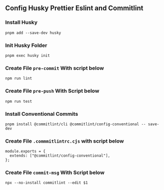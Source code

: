 ## Config Husky Prettier Eslint and Commitlint

### Install Husky

```
pnpm add --save-dev husky
```

### Init Husky Folder

```
pnpm exec husky init
```

### Create File `pre-commit` With script below

```
npm run lint

```

### Create File `pre-push` With Script below

```
npm run test
```

### Install Conventional Commits

```
pnpm install @commitlint/cli @commitlint/config-conventional -- save-dev
```

### Create File `.commmitlintrc.cjs` with script below

```
module.exports = {
  extends: ["@commitlint/config-conventional"],
};

```

### Create File `commit-msg` With Script below

```
npx --no-install commitlint --edit $1
```
